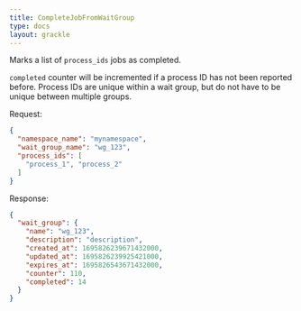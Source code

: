 ```yaml
---
title: CompleteJobFromWaitGroup
type: docs
layout: grackle
---
```


Marks a list of `process_ids` jobs as completed.

`completed` counter will be incremented if a process ID has not been reported before. Process IDs are unique within a
wait group, but do not have to be unique between multiple groups.

Request:

```json
{
  "namespace_name": "mynamespace",
  "wait_group_name": "wg_123",
  "process_ids": [
    "process_1", "process_2"
  ]
}
```

Response:

```json
{
  "wait_group": {
    "name": "wg_123",
    "description": "description",
    "created_at": 1695826239671432000,
    "updated_at": 1695826239925421000,
    "expires_at": 1695826543671432000,
    "counter": 110,
    "completed": 14
  }
}
```
